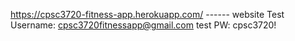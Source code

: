 https://cpsc3720-fitness-app.herokuapp.com/ ------ website
Test Username: cpsc3720fitnessapp@gmail.com  test PW: cpsc3720!

